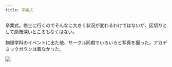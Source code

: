 ```yaml
---
title: 卒業式
---
```


卒業式。修士に行くのでそんなに大きく状況が変わるわけではないが、区切りとして感慨深いところもなくはない。

物理学科のイベントに出た他、サークル同期でいろいろと写真を撮った。アカデミックガウンは着なかった。

![](https://ceshmina-photos.s3.ap-northeast-1.amazonaws.com/medium/201903/20190326-152502.jpg)
